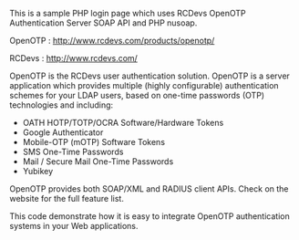 This is a sample PHP login page which uses RCDevs OpenOTP Authentication Server SOAP API and PHP nusoap.

OpenOTP : http://www.rcdevs.com/products/openotp/

RCDevs : http://www.rcdevs.com/

OpenOTP is the RCDevs user authentication solution. OpenOTP is a server application which provides multiple (highly configurable) authentication schemes for your LDAP users, based on one-time passwords (OTP) technologies and including:
- OATH HOTP/TOTP/OCRA Software/Hardware Tokens
- Google Authenticator
- Mobile-OTP (mOTP) Software Tokens
- SMS One-Time Passwords
- Mail / Secure Mail One-Time Passwords
- Yubikey

OpenOTP provides both SOAP/XML and RADIUS client APIs.
Check on the website for the full feature list.

This code demonstrate how it is easy to integrate OpenOTP authentication systems in your Web applications.